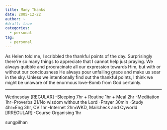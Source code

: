 ```yaml
---
title: Many Thanks
date: 2005-12-22
author: ~
#draft: true
categories:
  - personal
tag:
  - personal
---
```




As Helen told me, I scribbled the thankful points of the day.
Surprisingly there're so many things to appreciate that I cannot help just praying.
We always quibble and procracinate all our expression towards Him, but with or without our conciousness He always pour unfailing grace and make us soar in the sky.
Unless we intentionally find out the thankful points, I think we might be unaware of the enormous love-Bomb from God certainly.


-------
Wednesday
[REGULAR]
-Sleeping 7hr + Routine 1hr + Meal 2hr
-Meditation 1hr=Proverbs 21/No wisdom without the Lord
-Prayer 30min
-Study 4hr=Eng 3hr, CV 1hr
-Internet 2hr=WKD, Mailcheck and Cyworld
[IRREGULAR]
-Course Organising 1hr


 










sungpilhan
         


